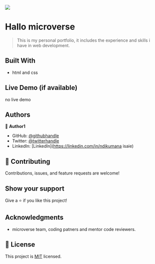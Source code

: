 ![](https://img.shields.io/badge/Microverse-blueviolet)

# Hallo microverse

> This is my personal portfolio, it includes the experience and skills i have
in web development.


## Built With

- html and css

## Live Demo (if available)

no live demo

## Authors

👤 **Author1**

- GitHub: [@githubhandle](https://github.com/ndikumanaisaie)
- Twitter: [@twitterhandle](https://twitter.com/Ndikumana)
- LinkedIn: [LinkedIn](https://linkedin.com/in/ndikumana isaie)



## 🤝 Contributing

Contributions, issues, and feature requests are welcome!


## Show your support

Give a ⭐️ if you like this project!

## Acknowledgments

- microverse team, coding patners and mentor code reviewers.


## 📝 License

This project is [MIT](./MIT.md) licensed.
